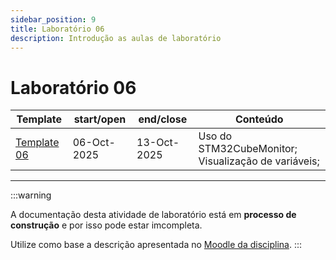 ```yaml
---
sidebar_position: 9
title: Laboratório 06
description: Introdução as aulas de laboratório
---
```


# Laboratório 06

| Template                                               | start/open  | end/close   | Conteúdo                                            |
| ------------------------------------------------------ | ----------- | ----------- | --------------------------------------------------- |
| [Template 06](https://github.com/ELT73A-LAB-TPL/LAB06) | 06-Oct-2025 | 13-Oct-2025 | Uso do STM32CubeMonitor; Visualização de variáveis; |

---

:::warning

A documentação desta atividade de laboratório está em **processo de construção** e por isso pode estar imcompleta.

Utilize como base a descrição apresentada no [Moodle da disciplina](https://moodle.utfpr.edu.br/course/view.php?id=29540).
:::
